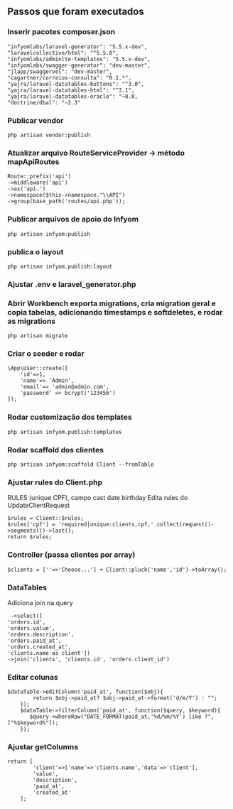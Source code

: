 ## Passos que foram executados

### Inserir pacotes composer.json
    "infyomlabs/laravel-generator": "5.5.x-dev",
    "laravelcollective/html": "^5.5.0",
    "infyomlabs/adminlte-templates": "5.5.x-dev",
	"infyomlabs/swagger-generator": "dev-master",
    "jlapp/swaggervel": "dev-master",
    "cagartner/correios-consulta": "0.1.*",
    "yajra/laravel-datatables-buttons": "^3.0",
    "yajra/laravel-datatables-html": "^3.1",
    "yajra/laravel-datatables-oracle": "~8.0,
    "doctrine/dbal": "~2.3"


### Publicar vendor

    php artisan vendor:publish

### Atualizar arquivo RouteServiceProvider -> método mapApiRoutes

    Route::prefix('api')
    ->middleware('api')
    ->as('api.')
    ->namespace($this->namespace."\\API")
    ->group(base_path('routes/api.php'));  

### Publicar arquivos de apoio do Infyom

    php artisan infyom:publish

### publica o layout

    php artisan infyom.publish:layout

### Ajustar .env e laravel_generator.php


### Abrir Workbench exporta migrations, cria migration geral e copia tabelas, adicionando timestamps e softdeletes, e rodar as migrations
    php artisan migrate
    

### Criar o seeder e rodar
    \App\User::create([
        'id'=>1,
        'name'=> 'Admin',
        'email'=> 'admin@admin.com',
        'password' => bcrypt('123456')
    ]);

### Rodar customização dos templates
    php artisan infyom.publish:templates


### Rodar scaffold dos clientes
    php artisan infyom:scaffold Client --fromTable

### Ajustar rules do Client.php 
RULES (unique CPF), campo cast date birthday
Edita rules do UpdateClientRequest

    $rules = Client::$rules;
    $rules['cpf'] = 'required|unique:clients,cpf,'.collect(request()->segments())->last();
    return $rules;


### Controller (passa clientes por array)
	$clients = [''=>'Choose...'] + Client::pluck('name','id')->toArray();
	
### DataTables
Adiciona join na query
	
	 ->select([
    'orders.id',
    'orders.value',
    'orders.description',
    'orders.paid_at',
    'orders.created_at',
    'clients.name as client'])
    ->join('clients', 'clients.id', 'orders.client_id')

### Editar colunas 
	$dataTable->editColumn('paid_at', function($obj){
            return $obj->paid_at? $obj->paid_at->format('d/m/Y') : "";
        });
        $dataTable->filterColumn('paid_at', function($query, $keyword){
           $query->whereRaw("DATE_FORMAT(paid_at,'%d/%m/%Y') like ?", ["%$keyword%"]);
        });

### Ajustar getColumns
    return [
            'client'=>['name'=>'clients.name','data'=>'client'],
            'value',
            'description',
            'paid_at',
            'created_at'
        ];
